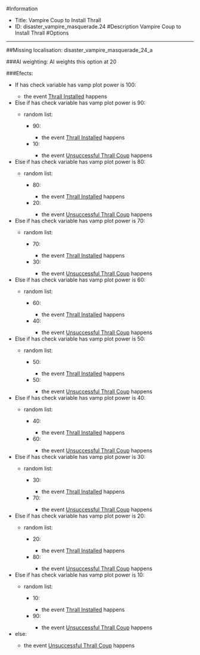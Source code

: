 #Information
 - Title: Vampire Coup to Install Thrall
 - ID: disaster_vampire_masquerade.24
#Description
Vampire Coup to Install Thrall
#Options

___
##Missing localisation: disaster_vampire_masquerade_24_a

###AI weighting:
AI weights this option at 20


###Efects:<ul><li>If has check variable has vamp plot power is 100:</li><ul><li>the event [Thrall Installed](../events/thrall_installed.md) happens</li></ul><li>Else if has check variable has vamp plot power is 90:</li><ul><li>random list:</li><ul><li>90:</li><ul><li>the event [Thrall Installed](../events/thrall_installed.md) happens</li></ul><li>10:</li><ul><li>the event [Unsuccessful Thrall Coup](../events/unsuccessful_thrall_coup.md) happens</li></ul></ul></ul><li>Else if has check variable has vamp plot power is 80:</li><ul><li>random list:</li><ul><li>80:</li><ul><li>the event [Thrall Installed](../events/thrall_installed.md) happens</li></ul><li>20:</li><ul><li>the event [Unsuccessful Thrall Coup](../events/unsuccessful_thrall_coup.md) happens</li></ul></ul></ul><li>Else if has check variable has vamp plot power is 70:</li><ul><li>random list:</li><ul><li>70:</li><ul><li>the event [Thrall Installed](../events/thrall_installed.md) happens</li></ul><li>30:</li><ul><li>the event [Unsuccessful Thrall Coup](../events/unsuccessful_thrall_coup.md) happens</li></ul></ul></ul><li>Else if has check variable has vamp plot power is 60:</li><ul><li>random list:</li><ul><li>60:</li><ul><li>the event [Thrall Installed](../events/thrall_installed.md) happens</li></ul><li>40:</li><ul><li>the event [Unsuccessful Thrall Coup](../events/unsuccessful_thrall_coup.md) happens</li></ul></ul></ul><li>Else if has check variable has vamp plot power is 50:</li><ul><li>random list:</li><ul><li>50:</li><ul><li>the event [Thrall Installed](../events/thrall_installed.md) happens</li></ul><li>50:</li><ul><li>the event [Unsuccessful Thrall Coup](../events/unsuccessful_thrall_coup.md) happens</li></ul></ul></ul><li>Else if has check variable has vamp plot power is 40:</li><ul><li>random list:</li><ul><li>40:</li><ul><li>the event [Thrall Installed](../events/thrall_installed.md) happens</li></ul><li>60:</li><ul><li>the event [Unsuccessful Thrall Coup](../events/unsuccessful_thrall_coup.md) happens</li></ul></ul></ul><li>Else if has check variable has vamp plot power is 30:</li><ul><li>random list:</li><ul><li>30:</li><ul><li>the event [Thrall Installed](../events/thrall_installed.md) happens</li></ul><li>70:</li><ul><li>the event [Unsuccessful Thrall Coup](../events/unsuccessful_thrall_coup.md) happens</li></ul></ul></ul><li>Else if has check variable has vamp plot power is 20:</li><ul><li>random list:</li><ul><li>20:</li><ul><li>the event [Thrall Installed](../events/thrall_installed.md) happens</li></ul><li>80:</li><ul><li>the event [Unsuccessful Thrall Coup](../events/unsuccessful_thrall_coup.md) happens</li></ul></ul></ul><li>Else if has check variable has vamp plot power is 10:</li><ul><li>random list:</li><ul><li>10:</li><ul><li>the event [Thrall Installed](../events/thrall_installed.md) happens</li></ul><li>90:</li><ul><li>the event [Unsuccessful Thrall Coup](../events/unsuccessful_thrall_coup.md) happens</li></ul></ul></ul><li>else:</li><ul><li>the event [Unsuccessful Thrall Coup](../events/unsuccessful_thrall_coup.md) happens</li></ul></ul>
